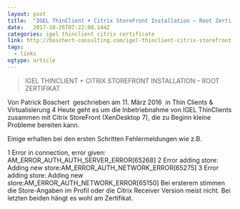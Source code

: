 ```yaml
---
layout: post 
title:  "IGEL ThinClient + Citrix StoreFront Installation – Root Zertifikat | Patrick Boschert - IT &amp; Technik Blog aus Nürnberg und der Welt" 
date:   2017-10-26T07:22:08.144Z 
categories: igel thinclient citrix certificate
link: http://boschert-consulting.com/igel-thinclient-citrix-storefront-installation-root-zertifikat/ 
tags:
  - links
ogtype: article 
---
```


> IGEL THINCLIENT + CITRIX STOREFRONT INSTALLATION – ROOT ZERTIFIKAT

Von Patrick Boschert   geschrieben am 11. März 2016   in Thin Clients & Virtualisierung  4
Heute geht es um die Inbetriebnahme von IGEL ThinClients zusammen mit Citrix StoreFront (XenDesktop 7), die zu Beginn kleine Probleme bereiten kann.

Einige erhalten bei den ersten Schritten Fehlermeldungen wie z.B.

1
Error in connection, error given: AM_ERROR_AUTH_AUTH_SERVER_ERROR[65268]
2
Error adding store: Adding new store:AM_ERROR_AUTH_NETWORK_ERROR[65275]
3
Error adding store: Adding new store:AM_ERROR_AUTH_NETWORK_ERROR[65150]
Bei ersterem stimmen die Store-Angaben im Profil oder die Citrix Receiver Version meist nicht. Bei letzten beiden hängt es wohl am Zertifikat.